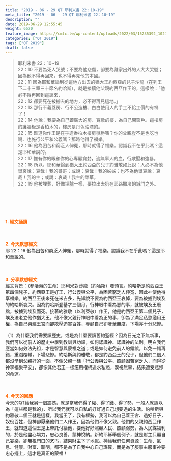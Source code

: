 ```yaml
---
title: "2019 - 06 - 29 QT 耶利米書 22：10~19"
meta_title: "2019 - 06 - 29 QT 耶利米書 22：10~19"
description: ""
date: 2019-06-29 12:55:45
weight: 6570
feature_image: https://cmtc.tw/wp-content/uploads/2022/03/15235392_10211799862337740_180693556567566654_o-1.webp
categories: ["QT 2019"]
tags: ["QT 2019"]
draft: false
---
```


<blockquote>耶利米書 22：10~19<br />
22：10 不要為死人哭號；不要為他悲傷，卻要為離家出外的人大大哭號；因為他不得再回來，也不得再見他的本國。<br />
22：11 因為耶和華論到從這地方出去的猶大王約西亞的兒子沙龍（在列王下二十三章三十節名約哈斯），就是接續他父親約西亞作王的，這樣說：「他必不得再回到這裏來，<br />
22：12 卻要死在被擄去的地方，必不得再見這地。」<br />
22：13 那行不義蓋房、行不公造樓、白白使用人的手工不給工價的有禍了！<br />
22：14 他說：我要為自己蓋廣大的房、寬敞的樓，為自己開窗戶。這樓房的護牆板是香柏木的，樓房是丹色油漆的。<br />
22：15 難道你作王是在乎造香柏木樓房爭勝嗎？你的父親豈不是也吃也喝、也施行公平和公義嗎？那時他得了福樂。<br />
22：16 他為困苦和窮乏人伸冤，那時就得了福樂。認識我不在乎此嗎？這是耶和華說的。<br />
22：17 惟有你的眼和你的心專顧貪婪，流無辜人的血，行欺壓和強暴。<br />
22：18 所以，耶和華論到猶大王約西亞的兒子約雅敬如此說：人必不為他舉哀說：哀哉！我的哥哥；或說：哀哉！我的姊姊；也不為他舉哀說：哀哉！我的主；或說：哀哉！我主的榮華。<br />
22：19 他被埋葬，好像埋驢一樣，要拉出去扔在耶路撒冷的城門之外。</blockquote><br />
&nbsp;<br />
<br />
&nbsp;<br />
<br />
<span style="color: #ff6600;"><strong>1. </strong><strong>經文誦讀</strong></span><br />
<br />
<span style="color: #ff6600;"><strong> </strong></span><br />
<br />
<span style="color: #ff6600;"><strong>2. 今天默想</strong><strong>經文<br />
</strong></span>耶 22：16 他為困苦和窮乏人伸冤，那時就得了福樂。認識我不在乎此嗎？這是耶和華說的。<br />
<br />
&nbsp;<br />
<br />
<span style="color: #ff6600;"><strong>3. 分享默想經文<br />
</strong></span>經文背景：（參活潑的生命）耶利米對沙龍（約哈斯）發預言。約哈斯是約西亞王第四個兒子，約西亞王是好王，行公義與公平，為困苦窮乏人伸冤，因此神使他得享福樂。約西亞王後來死在米吉多，先知說不要為約西亞王哀悼，要為被擄到埃及的約哈斯哀哭。因為約哈斯登基才三個月，行神眼中看為惡的事，就被埃及王廢黜，被擄到埃及而死。接著約雅敬（以利亞敬）作王，他是約西亞王第二個兒子，埃及法老立他作猶大王，他不像父親行神眼中看為正的事，卻為了滿足私慾濫用王權，為自己興建王宮而卻欺壓迫害百姓，專顧自己卻奢華無度，下場亦十分悲慘。<br />
<br />
（1）為什麼我們需要讀歷史，或是為什麼要讀舊約聖經？因為日光之下無新事，我們可以從前人的歷史中學到教訓與功課，如何認識神、認識神的法則。明白我們應當如何效法先祖，才是智慧與蒙福之道；或是如何避免前人的錯誤，以免一錯再錯，重蹈覆轍，下場悲慘。約哈斯與約雅敬，都是約西亞王的兒子，但他們二個人都沒學到父親好的一面，不像父親一樣「行公義與公平、照顧困苦窮乏人，而得從神享福樂平安」，卻像其他君王一樣濫用權柄追求私慾，漠視無辜，結果遭受悲慘的命運。<br />
<br />
&nbsp;<br />
<br />
<span style="color: #ff6600;"><strong>4. 今天的回應<br />
</strong></span>今天的QT給我另一個震撼，就是當我們得了權、得了錢、得了勢，一般人就誤以為「這些都是我的」，所以我們就可以自私的好好過自己想要過的生活。約哈斯與約雅敬二個王就是這樣，我當王了，我有權勢，我可以為自己蓋王宮、過好日子，奴役百姓，但神卻厭棄他們二人作王，因為他們不像父親。他們的父親約西亞作王，就知道這個王是上帝託付給他，要他好好照顧人民、照顧弱勢，為人民謀福利的，於是他盡心竭力，忠心良善，蒙神悅納。新約耶穌舉個例子，就是財主只顧自己宴樂，卻無視門口的乞丐，結果財主下了地獄。神給我們任何資源：生命、氣息、健康、財富、聰明，都不是為了自我中心自己謀算，而是為了服事主服事神要忠心擺上，這才是真正的蒙福！
        